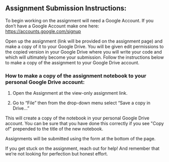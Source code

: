 ## Assignment Submission Instructions:

To begin working on the assignment will need a Google Account. If you don’t have a Google Account make one here: https://accounts.google.com/signup

Open up the assignment (link will be provided on the assignment page) and make a copy of it to your Google Drive. You will be given edit permissions to the copied version in your Google Drive where you will write your code and which will ultimately become your submission. Follow the instructions below to make a copy of the assignment to your Google Drive account.

### How to make a copy of the assignment notebook to your personal Google Drive account:

1) Open the Assignment at the view-only assignment link.

2) Go to “File” then from the drop-down menu select “Save a copy in Drive…”

This will create a copy of the notebook in your personal Google Drive account. You can be sure that you have done this correctly if you see "Copy of" prepended to the title of the new notebook.

Assignments will be submitted using the form at the bottom of the page.

If you get stuck on the assignment, reach out for help! And remember that we’re not looking for perfection but honest effort.
